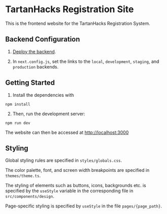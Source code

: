 # TartanHacks Registration Site

This is the frontend website for the TartanHacks Registration System.
## Backend Configuration

1. [Deploy the backend](https://github.com/ScottyLabs/tartanhacks-backend/blob/master/README.md).

2. In `next.config.js`, set the links to the  `local`, `development`, `staging`, and `production` backends.


## Getting Started
1. Install the dependencies with
```
npm install
```

2. Then, run the development server:
```
npm run dev
```

The website can then be accessed at [http://localhost:3000](http://localhost:3000)

## Styling

Global styling rules are specified in `styles/globals.css`.

The color palette, font, and screen width breakpoints are specified in `themes/theme.ts`.

The styling of elements such as buttons, icons, backgrounds etc. is specified by the `useStyle` variable in the corresponding file in `src/components/design`.

Page-specific styling is specified by `useStyle` in the file `pages/{page_path}`. 
